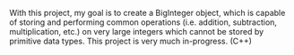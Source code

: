 With this project, my goal is to create a BigInteger object, which is capable of storing and performing common operations (i.e. addition, subtraction, multiplication, etc.) on very large integers which cannot be stored by primitive data types.
This project is very much in-progress.
(C++)
